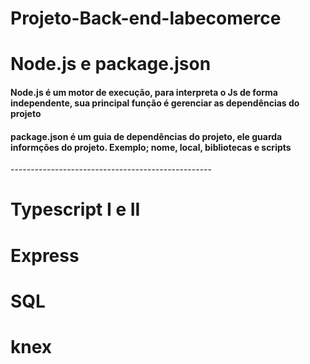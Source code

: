 # Projeto-Back-end-labecomerce

<h1>Node.js e package.json</h1>
<H4>Node.js é um motor de execução, para interpreta o Js de forma independente, sua principal função é gerenciar as dependências do projeto</H4>
<H4>package.json é um guia de dependências do projeto, ele guarda informções do projeto. Exemplo; nome, local, bibliotecas e scripts</H4>
--------------------------------------------------
<h1>Typescript I e II</h1>   
<h1>Express</h1>  
<H1>SQL </H1>
<h1>knex</h1>

